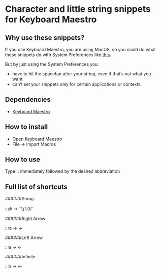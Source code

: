 # Character and little string snippets for Keyboard Maestro

## Why use these snippets?
If you use Keyboard Maestro, you are using MacOS, so you could do what these snippets do with System Preferences like [this](http://www.theatlantic.com/technology/archive/2014/05/the-best-way-to-type-__/371351/).

But by just using the System Preferences you:
* have to hit the spacebar after your string, even if that’s not what you want
* can’t set your snippets only for certain applications or contexts.

## Dependencies

* [Keyboard Maestro](http://www.keyboardmaestro.com/)

## How to install

* Open Keyboard Maestro
* File → Import Macros

## How to use

Type :: immediately followed by the desired abbreviation

## Full list of shortcuts

######Shrug

::sh → ¯\\_(ツ)_/¯

######Right Arrow

::ra → →

######Left Arrow

::la → ←

######Infinite

::in → ∞
